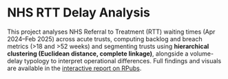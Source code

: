# NHS RTT Delay Analysis  

This project analyses NHS Referral to Treatment (RTT) waiting times (Apr 2024–Feb 2025) across acute trusts, computing backlog and breach metrics (>18 and >52 weeks) and segmenting trusts using **hierarchical clustering (Euclidean distance, complete linkage)**, alongside a volume-delay typology to interpret operational differences. Full findings and visuals are available in the [interactive report on RPubs](https://rpubs.com/Abhishek1880/1305134).  


